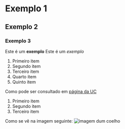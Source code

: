 # Exemplo 1
## Exemplo 2
### Exemplo 3

Este é um **exemplo**
Este é um *exemplo*

1. Primeiro item
2. Segundo item
3. Terceiro item
4. Quarto item
5. Quinto item

Como pode ser consultado em [página da UC](http://www.uc.pt)

1. Primeiro item
2. Segundo item
3. Terceiro item

Como se vê na imagem seguinte: ![imagem dum coelho](http://www.coellho.com)